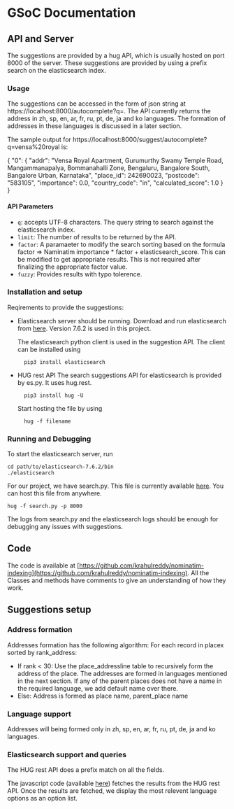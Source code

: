 # GSoC Documentation
## API and Server
The suggestions are provided by a hug API, which is usually hosted on port 8000 of the server. These suggestions are provided by using a prefix search on the elasticsearch index.

### Usage
The suggestions can be accessed in the form of json string at https://localhost:8000/autocomplete?q=. The API currently returns the address in zh, sp, en, ar, fr, ru, pt, de, ja and ko languages. The formation of addresses in these languages is discussed in a later section.

The sample output for https://localhost:8000/suggest/autocomplete?q=vensa%20royal is:

{
  "0": {
    "addr": "Vensa Royal Apartment, Gurumurthy Swamy Temple Road, Mangammanapalya, Bommanahalli Zone, Bengaluru, Bangalore South, Bangalore Urban, Karnataka",
    "place_id": 242690023,
    "postcode": "583105",
    "importance": 0.0,
    "country_code": "in",
    "calculated_score": 1.0
  }
}

#### API Parameters

- `q`: accepts UTF-8 characters. The query string to search against the elasticsearch index.
- `limit`: The number of results to be returned by the API.
- `factor`: A paramaeter to modify the search sorting based on the formula factor => Naminatim importance * factor + elasticsearch_score. This can be modified to get appropriate results. This is not required after finalizing the appropriate factor value.
- `fuzzy`: Provides results with typo tolerence.

### Installation and setup
Reqirements to provide the suggestions:
* Elasticsearch server should be running.
    Download and run elasticsearch from [here](https://www.elastic.co/downloads/elasticsearch). Version 7.6.2 is used in this project.

    The elasticsearch python client is used in the suggestion API. The client can be installed using

        pip3 install elasticsearch

* HUG rest API
    The search suggestions API for elasticsearch is provided by es.py. It uses hug.rest.

        pip3 install hug -U

    Start hosting the file by using

        hug -f filename

### Running and Debugging

To start the elasticsearch server, run

    cd path/to/elasticsearch-7.6.2/bin
    ./elasticsearch

For our project, we have search.py. This file is currently available [here](https://github.com/krahulreddy/Nominatim/blob/gsoc/search.py). You can host this file from anywhere.

    hug -f search.py -p 8000


The logs from search.py and the elasticsearch logs should be enough for debugging any issues with suggestions. 

## Code

The code is available at [https://github.com/krahulreddy/nominatim-indexing](https://github.com/krahulreddy/nominatim-indexing). All the Classes and methods have comments to give an understanding of how they work. 

## Suggestions setup
### Address formation
Addresses formation has the following algorithm:
For each record in placex sorted by rank_address:
* If rank < 30:
    Use the place_addressline table to recursively form the address of the place.
    The addresses are formed in languages mentioned in the next section. If any of the parent places does not have a name in the required language, we add default name over there.
* Else:
    Address is formed as place name, parent_place name

### Language support
Addresses will being formed only in zh, sp, en, ar, fr, ru, pt, de, ja and ko languages.

### Elasticsearch support and queries

The HUG rest API does a prefix match on all the fields.

The javascript code (available [here](https://github.com/krahulreddy/nominatim-ui/blob/suggestions/dist/assets/js/suggest.js)) fetches the results from the HUG rest API. Once the results are fetched, we display the most relevent language options as an option list. 
